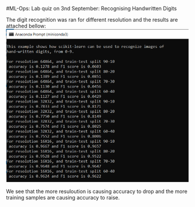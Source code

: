 #ML-Ops: 
Lab quiz on 3nd September:
Recognising Handwritten Digits

The digit recognition was ran for different resolution and the results are attached bellow:
![](Images/q1.png)







We see that the more resuloution is causing accuracy to drop and the more training samples are causing accuracy to raise.


